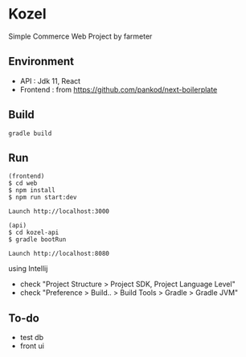# Kozel
Simple Commerce Web Project by farmeter

## Environment
- API : Jdk 11, React
- Frontend : from https://github.com/pankod/next-boilerplate

## Build
```
gradle build
```

## Run
```
(frontend)
$ cd web
$ npm install
$ npm run start:dev

Launch http://localhost:3000
```

```
(api)
$ cd kozel-api
$ gradle bootRun

Launch http://localhost:8080
```

using Intellij 
 - check "Project Structure > Project SDK, Project Language Level"
 - check "Preference > Build.. > Build Tools > Gradle > Gradle JVM"

## To-do
- test db
- front ui
